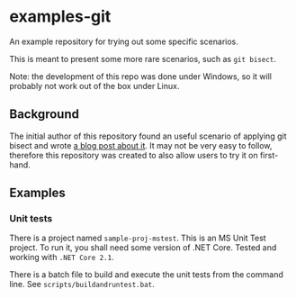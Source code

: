 # examples-git

An example repository for trying out some specific scenarios.

This is meant to present some more rare scenarios, such as `git bisect`.

Note: the development of this repo was done under Windows, so it will probably not work out of the box under Linux.

## Background

The initial author of this repository found an useful scenario of applying git bisect and wrote [a blog post about it](https://dezgusty.github.io/git-bisect-with-unit-tests/). It may not be very easy to follow, therefore this repository was created to also allow users to try it on first-hand.

## Examples

### Unit tests

There is a project named `sample-proj-mstest`. This is an MS Unit Test project. To run it, you shall need some version of .NET Core.
Tested and working with `.NET Core 2.1`.

There is a batch file to build and execute the unit tests from the command line.
See `scripts/buildandruntest.bat`.

